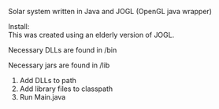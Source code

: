 Solar system written in Java and JOGL (OpenGL java wrapper)

Install:<br />
This was created using an elderly version of JOGL.
<p>Necessary DLLs are found in /bin</p>
<p>Necessary jars are found in /lib</p>

1. Add DLLs to path
2. Add library files to classpath
3. Run Main.java